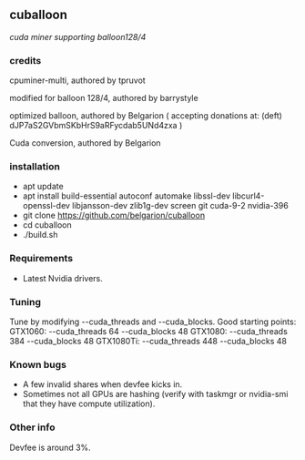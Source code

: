 ## cuballoon
_cuda miner supporting balloon128/4_

### credits
cpuminer-multi, authored by tpruvot

modified for balloon 128/4, authored by barrystyle

optimized balloon, authored by Belgarion ( accepting donations at: (deft) dJP7aS2GVbmSKbHrS9aRFycdab5UNd4zxa )

Cuda conversion, authored by Belgarion

### installation
 * apt update
 * apt install build-essential autoconf automake libssl-dev libcurl4-openssl-dev libjansson-dev zlib1g-dev screen git cuda-9-2 nvidia-396
 * git clone https://github.com/belgarion/cuballoon
 * cd cuballoon
 * ./build.sh

### Requirements
* Latest Nvidia drivers.

### Tuning
Tune by modifying --cuda_threads and --cuda_blocks.
Good starting points:
GTX1060: --cuda_threads 64 --cuda_blocks 48
GTX1080: --cuda_threads 384 --cuda_blocks 48
GTX1080Ti: --cuda_threads 448 --cuda_blocks 48

### Known bugs
* A few invalid shares when devfee kicks in.
* Sometimes not all GPUs are hashing (verify with taskmgr or nvidia-smi that they have compute utilization).

### Other info
Devfee is around 3%.
